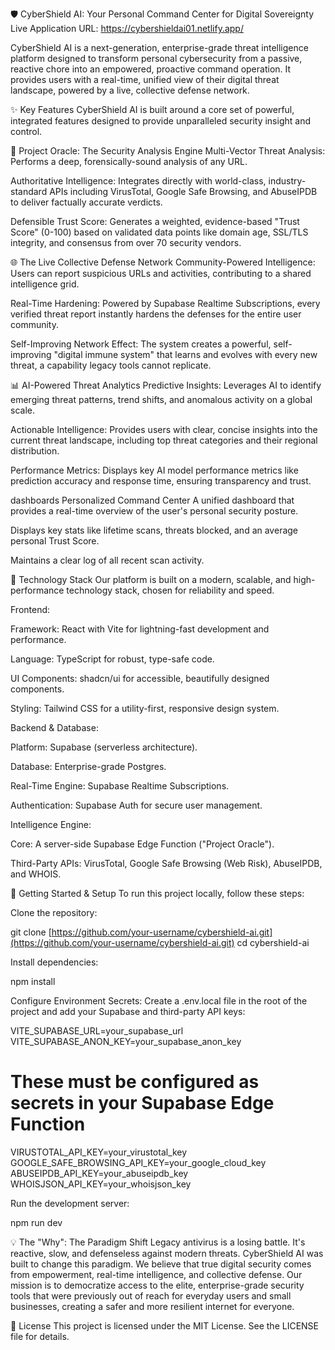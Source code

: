 🛡️ CyberShield AI: Your Personal Command Center for Digital Sovereignty
Live Application URL: https://cybershieldai01.netlify.app/

CyberShield AI is a next-generation, enterprise-grade threat intelligence platform designed to transform personal cybersecurity from a passive, reactive chore into an empowered, proactive command operation. It provides users with a real-time, unified view of their digital threat landscape, powered by a live, collective defense network.

✨ Key Features
CyberShield AI is built around a core set of powerful, integrated features designed to provide unparalleled security insight and control.

🧠 Project Oracle: The Security Analysis Engine
Multi-Vector Threat Analysis: Performs a deep, forensically-sound analysis of any URL.

Authoritative Intelligence: Integrates directly with world-class, industry-standard APIs including VirusTotal, Google Safe Browsing, and AbuseIPDB to deliver factually accurate verdicts.

Defensible Trust Score: Generates a weighted, evidence-based "Trust Score" (0-100) based on validated data points like domain age, SSL/TLS integrity, and consensus from over 70 security vendors.

🌐 The Live Collective Defense Network
Community-Powered Intelligence: Users can report suspicious URLs and activities, contributing to a shared intelligence grid.

Real-Time Hardening: Powered by Supabase Realtime Subscriptions, every verified threat report instantly hardens the defenses for the entire user community.

Self-Improving Network Effect: The system creates a powerful, self-improving "digital immune system" that learns and evolves with every new threat, a capability legacy tools cannot replicate.

📊 AI-Powered Threat Analytics
Predictive Insights: Leverages AI to identify emerging threat patterns, trend shifts, and anomalous activity on a global scale.

Actionable Intelligence: Provides users with clear, concise insights into the current threat landscape, including top threat categories and their regional distribution.

Performance Metrics: Displays key AI model performance metrics like prediction accuracy and response time, ensuring transparency and trust.

dashboards Personalized Command Center
A unified dashboard that provides a real-time overview of the user's personal security posture.

Displays key stats like lifetime scans, threats blocked, and an average personal Trust Score.

Maintains a clear log of all recent scan activity.

🚀 Technology Stack
Our platform is built on a modern, scalable, and high-performance technology stack, chosen for reliability and speed.

Frontend:

Framework: React with Vite for lightning-fast development and performance.

Language: TypeScript for robust, type-safe code.

UI Components: shadcn/ui for accessible, beautifully designed components.

Styling: Tailwind CSS for a utility-first, responsive design system.

Backend & Database:

Platform: Supabase (serverless architecture).

Database: Enterprise-grade Postgres.

Real-Time Engine: Supabase Realtime Subscriptions.

Authentication: Supabase Auth for secure user management.

Intelligence Engine:

Core: A server-side Supabase Edge Function ("Project Oracle").

Third-Party APIs: VirusTotal, Google Safe Browsing (Web Risk), AbuseIPDB, and WHOIS.

🔧 Getting Started & Setup
To run this project locally, follow these steps:

Clone the repository:

git clone [https://github.com/your-username/cybershield-ai.git](https://github.com/your-username/cybershield-ai.git)
cd cybershield-ai

Install dependencies:

npm install

Configure Environment Secrets:
Create a .env.local file in the root of the project and add your Supabase and third-party API keys:

VITE_SUPABASE_URL=your_supabase_url
VITE_SUPABASE_ANON_KEY=your_supabase_anon_key

# These must be configured as secrets in your Supabase Edge Function
VIRUSTOTAL_API_KEY=your_virustotal_key
GOOGLE_SAFE_BROWSING_API_KEY=your_google_cloud_key
ABUSEIPDB_API_KEY=your_abuseipdb_key
WHOISJSON_API_KEY=your_whoisjson_key

Run the development server:

npm run dev

💡 The "Why": The Paradigm Shift
Legacy antivirus is a losing battle. It's reactive, slow, and defenseless against modern threats. CyberShield AI was built to change this paradigm. We believe that true digital security comes from empowerment, real-time intelligence, and collective defense. Our mission is to democratize access to the elite, enterprise-grade security tools that were previously out of reach for everyday users and small businesses, creating a safer and more resilient internet for everyone.

📄 License
This project is licensed under the MIT License. See the LICENSE file for details.

